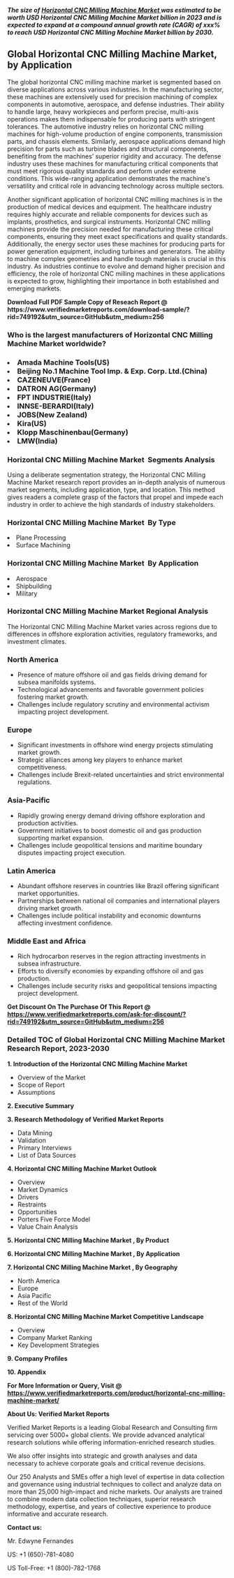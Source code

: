 <p><em><strong>The size of <a href="https://www.verifiedmarketreports.com/download-sample/?rid=749192&utm_source=GitHub&utm_medium=256" target="_blank">Horizontal CNC Milling Machine Market </a> was estimated to be worth USD Horizontal CNC Milling Machine Market billion in 2023 and is expected to expand at a compound annual growth rate (CAGR) of xxx% to reach USD Horizontal CNC Milling Machine Market billion by 2030.</strong></em><br /><h2>Global Horizontal CNC Milling Machine Market, by Application</h2><p>The global horizontal CNC milling machine market is segmented based on diverse applications across various industries. In the manufacturing sector, these machines are extensively used for precision machining of complex components in automotive, aerospace, and defense industries. Their ability to handle large, heavy workpieces and perform precise, multi-axis operations makes them indispensable for producing parts with stringent tolerances. The automotive industry relies on horizontal CNC milling machines for high-volume production of engine components, transmission parts, and chassis elements. Similarly, aerospace applications demand high precision for parts such as turbine blades and structural components, benefiting from the machines’ superior rigidity and accuracy. The defense industry uses these machines for manufacturing critical components that must meet rigorous quality standards and perform under extreme conditions. This wide-ranging application demonstrates the machine's versatility and critical role in advancing technology across multiple sectors.</p><p>Another significant application of horizontal CNC milling machines is in the production of medical devices and equipment. The healthcare industry requires highly accurate and reliable components for devices such as implants, prosthetics, and surgical instruments. Horizontal CNC milling machines provide the precision needed for manufacturing these critical components, ensuring they meet exact specifications and quality standards. Additionally, the energy sector uses these machines for producing parts for power generation equipment, including turbines and generators. The ability to machine complex geometries and handle tough materials is crucial in this industry. As industries continue to evolve and demand higher precision and efficiency, the role of horizontal CNC milling machines in these applications is expected to grow, highlighting their importance in both established and emerging markets.</p></p><p id="" class=""><strong>Download Full PDF Sample Copy of Reseach Report @ <a target="">https://www.verifiedmarketreports.com/download-sample/?rid=749192&utm_source=GitHub&utm_medium=256</a></strong></p><h3 id="" class="">Who is the largest manufacturers of&nbsp;Horizontal CNC Milling Machine Market worldwide?</h3><h3 class=""></Li><Li>Amada Machine Tools(US)</Li><Li> Beijing No.1 Machine Tool Imp. & Exp. Corp. Ltd.(China)</Li><Li> CAZENEUVE(France)</Li><Li> DATRON AG(Germany)</Li><Li> FPT INDUSTRIE(Italy)</Li><Li> INNSE-BERARDI(Italy)</Li><Li> JOBS(New Zealand)</Li><Li> Kira(US)</Li><Li> Klopp Maschinenbau(Germany)</Li><Li> LMW(India)</h3><h3 id="" class="">Horizontal CNC Milling Machine Market &nbsp;Segments Analysis</h3><p id="" class="">Using a deliberate segmentation strategy, the Horizontal CNC Milling Machine Market research report provides an in-depth analysis of numerous market segments, including application, type, and location. This method gives readers a complete grasp of the factors that propel and impede each industry in order to achieve the high standards of industry stakeholders.</p><h3 id="" class="">Horizontal CNC Milling Machine Market &nbsp;By Type</h3><p></Li><Li>Plane Processing</Li><Li> Surface Machining</p><h3 id="" class="">Horizontal CNC Milling Machine Market &nbsp;By Application</h3><p class=""></Li><Li>Aerospace</Li><Li> Shipbuilding</Li><Li> Military</p><h3 id="" class="">Horizontal CNC Milling Machine Market Regional Analysis</h3><p id="" class="">The Horizontal CNC Milling Machine Market varies across regions due to differences in offshore exploration activities, regulatory frameworks, and investment climates.</p><h3 id="" class="">North America</h3><ul><li>Presence of mature offshore oil and gas fields driving demand for subsea manifolds systems.</li><li>Technological advancements and favorable government policies fostering market growth.</li><li>Challenges include regulatory scrutiny and environmental activism impacting project development.</li></ul><h3 id="" class="">Europe</h3><ul><li>Significant investments in offshore wind energy projects stimulating market growth.</li><li>Strategic alliances among key players to enhance market competitiveness.</li><li>Challenges include Brexit-related uncertainties and strict environmental regulations.</li></ul><h3 id="" class="">Asia-Pacific</h3><ul><li>Rapidly growing energy demand driving offshore exploration and production activities.</li><li>Government initiatives to boost domestic oil and gas production supporting market expansion.</li><li>Challenges include geopolitical tensions and maritime boundary disputes impacting project execution.</li></ul><h3 id="" class="">Latin America</h3><ul><li>Abundant offshore reserves in countries like Brazil offering significant market opportunities.</li><li>Partnerships between national oil companies and international players driving market growth.</li><li>Challenges include political instability and economic downturns affecting investment confidence.</li></ul><h3 id="" class="">Middle East and Africa</h3><ul><li>Rich hydrocarbon reserves in the region attracting investments in subsea infrastructure.</li><li>Efforts to diversify economies by expanding offshore oil and gas production.</li><li>Challenges include security risks and geopolitical tensions impacting project development.</li></ul><p id="" class=""><strong>Get Discount On The Purchase Of This Report @ <a href="https://www.verifiedmarketreports.com/ask-for-discount/?rid=749192&utm_source=GitHub&utm_medium=256" target="_blank">https://www.verifiedmarketreports.com/ask-for-discount/?rid=749192&utm_source=GitHub&utm_medium=256</a></strong></p><h3 id="" class="">Detailed TOC of Global Horizontal CNC Milling Machine Market Research Report, 2023-2030</h3><p id="" class=""><strong>1. Introduction of the Horizontal CNC Milling Machine Market </strong></p><ul><li>Overview of the Market</li><li>Scope of Report</li><li>Assumptions</li></ul><p id="" class=""><strong>2. Executive Summary</strong></p><p id="" class=""><strong>3. Research Methodology of Verified Market Reports</strong></p><ul><li>Data Mining</li><li>Validation</li><li>Primary Interviews</li><li>List of Data Sources</li></ul><p id="" class=""><strong>4. Horizontal CNC Milling Machine Market Outlook</strong></p><ul><li>Overview</li><li>Market Dynamics</li><li>Drivers</li><li>Restraints</li><li>Opportunities</li><li>Porters Five Force Model</li><li>Value Chain Analysis</li></ul><p id="" class=""><strong>5. Horizontal CNC Milling Machine Market , By Product</strong></p><p id="" class=""><strong>6. Horizontal CNC Milling Machine Market , By Application</strong></p><p id="" class=""><strong>7. Horizontal CNC Milling Machine Market , By Geography</strong></p><ul><li>North America</li><li>Europe</li><li>Asia Pacific</li><li>Rest of the World</li></ul><p id="" class=""><strong>8. Horizontal CNC Milling Machine Market Competitive Landscape</strong></p><ul><li>Overview</li><li>Company Market Ranking</li><li>Key Development Strategies</li></ul><p id="" class=""><strong>9. Company Profiles</strong></p><p id="" class=""><strong>10. Appendix</strong></p><p id="" class=""><strong>For More Information or Query, Visit @ <a href="https://www.verifiedmarketreports.com/product/horizontal-cnc-milling-machine-market/" target="_blank">https://www.verifiedmarketreports.com/product/horizontal-cnc-milling-machine-market/</a></strong></p><p id="" class=""><strong>About Us: Verified Market Reports</strong></p><p id="" class="">Verified Market Reports is a leading Global Research and Consulting firm servicing over 5000+ global clients. We provide advanced analytical research solutions while offering information-enriched research studies.</p><p id="" class="">We also offer insights into strategic and growth analyses and data necessary to achieve corporate goals and critical revenue decisions.</p><p id="" class="">Our 250 Analysts and SMEs offer a high level of expertise in data collection and governance using industrial techniques to collect and analyze data on more than 25,000 high-impact and niche markets. Our analysts are trained to combine modern data collection techniques, superior research methodology, expertise, and years of collective experience to produce informative and accurate research.</p><p id="" class=""><strong>Contact us:</strong></p><p id="" class="">Mr. Edwyne Fernandes</p><p id="" class="">US: +1 (650)-781-4080</p><p id="" class="">US Toll-Free: +1 (800)-782-1768</p>
